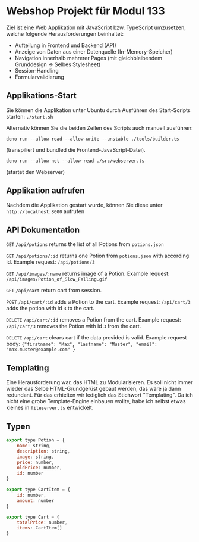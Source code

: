 # Webshop Projekt für Modul 133
Ziel ist eine Web Applikation mit JavaScript bzw. TypeScript umzusetzen, welche folgende
Herausforderungen beinhaltet:
- Aufteilung in Frontend und Backend (API)
- Anzeige von Daten aus einer Datenquelle (In-Memory-Speicher)
- Navigation innerhalb mehrerer Pages (mit gleichbleibendem Grunddesign -> Selbes Stylesheet)
- Session-Handling
- Formularvalidierung

## Applikations-Start ##
Sie können die Applikation unter Ubuntu durch Ausführen des Start-Scripts starten:
`./start.sh`

Alternativ können Sie die beiden Zeilen des Scripts auch manuell ausführen:

`deno run --allow-read --allow-write --unstable ./tools/builder.ts`

(transpiliert und bundled die Frontend-JavaScript-Datei).

`deno run --allow-net --allow-read ./src/webserver.ts`

(startet den Webserver)

## Applikation aufrufen ##
Nachdem die Applikation gestart wurde, können Sie diese unter `http://localhost:8000` aufrufen

## API Dokumentation ##
`GET`
`/api/potions` returns the list of all Potions from `potions.json`

`GET`
`/api/potions/:id` returns one Potion from `potions.json` with according id. Example request: `/api/potions/3`

`GET`
`/api/images/:name` returns image of a Potion. Example request: `/api/images/Potion_of_Slow_Falling.gif`

`GET`
`/api/cart` return cart from session.

`POST`
`/api/cart/:id` adds a Potion to the cart. Example request: `/api/cart/3` adds the potion with id `3` to the cart.

`DELETE`
`/api/cart/:id` removes a Potion from the cart. Example request: `/api/cart/3` removes the Potion with id `3` from the cart.

`DELETE`
`/api/cart` clears cart if the data provided is valid. Example request body: `{"firstname": "Max", "lastname": "Muster", "email": "max.muster@example.com" }`

## Templating ##
Eine Herausforderung war, das HTML zu Modularisieren. Es soll nicht immer wieder das Selbe HTML-Grundgerüst gebaut werden, das wäre ja dann redundant. Für das erhielten wir lediglich das Stichwort "Templating". Da ich nicht eine grobe Template-Engine einbauen wollte, habe ich selbst etwas kleines in `fileserver.ts` entwickelt.

## Typen ##
```js
export type Potion = {
    name: string,
    description: string,
    image: string,
    price: number,
    oldPrice: number,
    id: number
}

export type CartItem = {
    id: number,
    amount: number
}

export type Cart = {
    totalPrice: number,
    items: CartItem[]
}
```